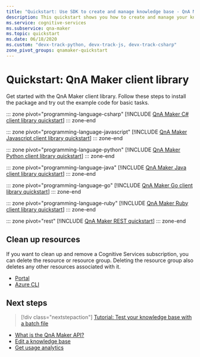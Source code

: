 ```yaml
---
title: "Quickstart: Use SDK to create and manage knowledge base - QnA Maker"
description: This quickstart shows you how to create and manage your knowledge base using the client SDK.
ms.service: cognitive-services
ms.subservice: qna-maker
ms.topic: quickstart
ms.date: 06/18/2020
ms.custom: "devx-track-python, devx-track-js, devx-track-csharp"
zone_pivot_groups: qnamaker-quickstart
---
```


# Quickstart: QnA Maker client library

Get started with the QnA Maker client library. Follow these steps to install the package and try out the example code for basic tasks.

::: zone pivot="programming-language-csharp"
[!INCLUDE [QnA Maker C# client library quickstart](../includes/quickstart-sdk-csharp.md)]
::: zone-end

::: zone pivot="programming-language-javascript"
[!INCLUDE [QnA Maker Javascript client library quickstart](../includes/quickstart-sdk-nodejs.md)]
::: zone-end

::: zone pivot="programming-language-python"
[!INCLUDE [QnA Maker Python client library quickstart](../includes/quickstart-sdk-python.md)]
::: zone-end

::: zone pivot="programming-language-java"
[!INCLUDE [QnA Maker Java client library quickstart](../includes/quickstart-sdk-java.md)]
::: zone-end

::: zone pivot="programming-language-go"
[!INCLUDE [QnA Maker Go client library quickstart](../includes/quickstart-sdk-go.md)]
::: zone-end

::: zone pivot="programming-language-ruby"
[!INCLUDE [QnA Maker Ruby client library quickstart](../includes/quickstart-sdk-ruby.md)]
::: zone-end

::: zone pivot="rest"
[!INCLUDE [QnA Maker REST quickstart](../includes/quickstart-rest.md)]
::: zone-end

## Clean up resources

If you want to clean up and remove a Cognitive Services subscription, you can delete the resource or resource group. Deleting the resource group also deletes any other resources associated with it.

* [Portal](../../cognitive-services-apis-create-account.md#clean-up-resources)
* [Azure CLI](../../cognitive-services-apis-create-account-cli.md#clean-up-resources)

## Next steps

> [!div class="nextstepaction"]
>[Tutorial: Test your knowledge base with a batch file](../how-to/test-knowledge-base.md#batch-test-with-tool)

* [What is the QnA Maker API?](../Overview/overview.md)
* [Edit a knowledge base](../how-to/edit-knowledge-base.md)
* [Get usage analytics](../how-to/get-analytics-knowledge-base.md)
